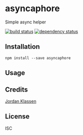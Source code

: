 # asyncaphore

Simple async helper

[![build status](https://secure.travis-ci.org/forivall/asyncaphore.svg)](http://travis-ci.org/forivall/asyncaphore)
[![dependency status](https://david-dm.org/forivall/asyncaphore.svg)](https://david-dm.org/forivall/asyncaphore)

## Installation

```
npm install --save asyncaphore
```

## Usage

## Credits
[Jordan Klassen](https://github.com/forivall/)

## License

ISC
